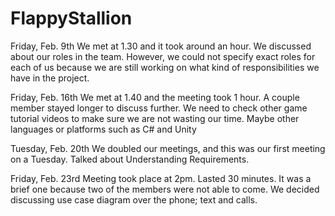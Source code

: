 # FlappyStallion

Friday, Feb. 9th
We met at 1.30 and it took around an hour. We discussed about our roles in the team. However, we could not specify exact roles for each of us because we are still working on what kind of responsibilities we have in the project.

Friday, Feb. 16th
We met at 1.40 and the meeting took 1 hour. A couple member stayed longer to discuss further.
We need to check other game tutorial videos to make sure we are not wasting our time. Maybe other languages or platforms such as C# and Unity

Tuesday, Feb. 20th
We doubled our meetings, and this was our first meeting on a Tuesday. Talked about Understanding Requirements. 

Friday, Feb. 23rd
Meeting took place at 2pm. Lasted 30 minutes. It was a brief one because two of the members were not able to come. We decided discussing use case diagram over the phone; text and calls.
